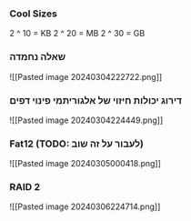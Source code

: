 ### Cool Sizes
2 ^ 10 = KB
2 ^ 20 = MB
2 ^ 30 = GB

### שאלה נחמדה
![[Pasted image 20240304222722.png]]

### דירוג יכולות חיזוי של אלגוריתמי פינוי דפים
![[Pasted image 20240304224449.png]]

### Fat12 (TODO: לעבור על זה שוב)
![[Pasted image 20240305000418.png]]
### RAID 2
![[Pasted image 20240306224714.png]]